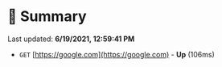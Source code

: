 # 📖 Summary
Last updated: **6/19/2021, 12:59:41 PM**

- `GET` [https://google.com](https://google.com) - **Up** (106ms)
